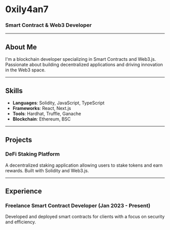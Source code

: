 # 0xily4an7
### Smart Contract & Web3 Developer

---

## About Me
I'm a blockchain developer specializing in Smart Contracts and Web3.js. Passionate about building decentralized applications and driving innovation in the Web3 space.

---

## Skills
- **Languages**: Solidity, JavaScript, TypeScript
- **Frameworks**: React, Next.js
- **Tools**: Hardhat, Truffle, Ganache
- **Blockchain**: Ethereum, BSC

---

## Projects
### DeFi Staking Platform
A decentralized staking application allowing users to stake tokens and earn rewards. Built with Solidity and Web3.js.

---

## Experience
### Freelance Smart Contract Developer (Jan 2023 - Present)
Developed and deployed smart contracts for clients with a focus on security and efficiency.
